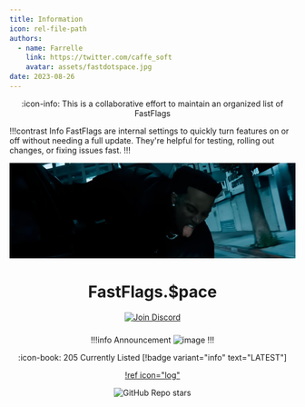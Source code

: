 ```yaml
---
title: Information
icon: rel-file-path	
authors:
  - name: Farrelle
    link: https://twitter.com/caffe_soft
    avatar: assets/fastdotspace.jpg
date: 2023-08-26
---
```

<div align="center">

:icon-info: This is a collaborative effort to maintain an organized list of FastFlags

</div>

!!!contrast Info
FastFlags are internal settings to quickly turn features on or off without needing a full update. They're helpful for testing, rolling out changes, or fixing issues fast.
!!!

![](assets/header.jpg)

<div align="center">

# FastFlags.$pace
<a href="https://discord.gg/6zqNQTSkrg">
  <img src="https://img.shields.io/discord/1241247795470536725?logo=discord&logoColor=white&label=discord&color=4d3dff" width="156" alt="Join Discord">
  </a>

</div>

### 

<div align="center">

!!!info  Announcement
![image](https://github.com/user-attachments/assets/7a048099-2a02-46c5-98bd-d9633e0d7804)
!!!

:icon-book: 205 Currently Listed [!badge variant="info" text="LATEST"]

[!ref icon="log"](/logs/changelog.md)

</div>


<div align="center">

![GitHub Repo stars](https://img.shields.io/github/stars/fastdotspace/fastflags.space?style=social)

</div>
